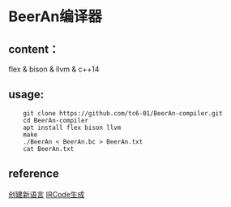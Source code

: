 # BeerAn编译器

## content：
flex & bison & llvm & c++14

## usage:
```shell
    git clone https://github.com/tc6-01/BeerAn-compiler.git
    cd BeerAn-compiler
    apt install flex bison llvm
    make
    ./BeerAn < BeerAn.bc > BeerAn.txt
    cat BeerAn.txt
```

## reference
[创建新语言](https://llvm.org/docs/tutorial/index.html)
[IRCode生成](https://llvm.org/doxygen/classllvm_1_1IRBuilder.html)
